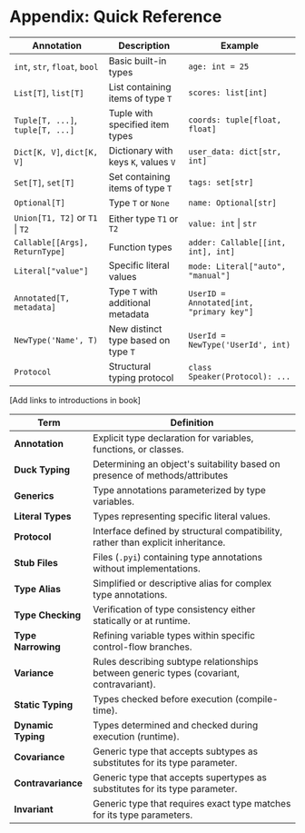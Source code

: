 # Appendix: Quick Reference

| Annotation                       | Description                          | Example                                  |
|----------------------------------|--------------------------------------|------------------------------------------|
| `int`, `str`, `float`, `bool`    | Basic built-in types                 | `age: int = 25`                          |
| `List[T]`, `list[T]`             | List containing items of type `T`    | `scores: list[int]`                      |
| `Tuple[T, ...]`, `tuple[T, ...]` | Tuple with specified item types      | `coords: tuple[float, float]`            |
| `Dict[K, V]`, `dict[K, V]`       | Dictionary with keys `K`, values `V` | `user_data: dict[str, int]`              |
| `Set[T]`, `set[T]`               | Set containing items of type `T`     | `tags: set[str]`                         |
| `Optional[T]`                    | Type `T` or `None`                   | `name: Optional[str]`                    |
| `Union[T1, T2]` or `T1` \| `T2`  | Either type `T1` or `T2`             | `value: int` \| `str`                    |
| `Callable[[Args], ReturnType]`   | Function types                       | `adder: Callable[[int, int], int]`       |
| `Literal["value"]`               | Specific literal values              | `mode: Literal["auto", "manual"]`        |
| `Annotated[T, metadata]`         | Type `T` with additional metadata    | `UserID = Annotated[int, "primary key"]` |
| `NewType('Name', T)`             | New distinct type based on type `T`  | `UserId = NewType('UserId', int)`        |
| `Protocol`                       | Structural typing protocol           | `class Speaker(Protocol): ...`           |

[Add links to introductions in book]

| Term               | Definition                                                                               |
|--------------------|------------------------------------------------------------------------------------------|
| **Annotation**     | Explicit type declaration for variables, functions, or classes.                          |
| **Duck Typing**    | Determining an object's suitability based on presence of methods/attributes              |
| **Generics**       | Type annotations parameterized by type variables.                                        |
| **Literal Types**  | Types representing specific literal values.                                              |
| **Protocol**       | Interface defined by structural compatibility, rather than explicit inheritance.         |
| **Stub Files**     | Files (`.pyi`) containing type annotations without implementations.                      |
| **Type Alias**     | Simplified or descriptive alias for complex type annotations.                            |
| **Type Checking**  | Verification of type consistency either statically or at runtime.                        |
| **Type Narrowing** | Refining variable types within specific control-flow branches.                           |
| **Variance**       | Rules describing subtype relationships between generic types (covariant, contravariant). |
| **Static Typing**  | Types checked before execution (compile-time).                                           |
| **Dynamic Typing** | Types determined and checked during execution (runtime).                                 |
| **Covariance**     | Generic type that accepts subtypes as substitutes for its type parameter.                |
| **Contravariance** | Generic type that accepts supertypes as substitutes for its type parameter.              |
| **Invariant**      | Generic type that requires exact type matches for its type parameters.                   |
